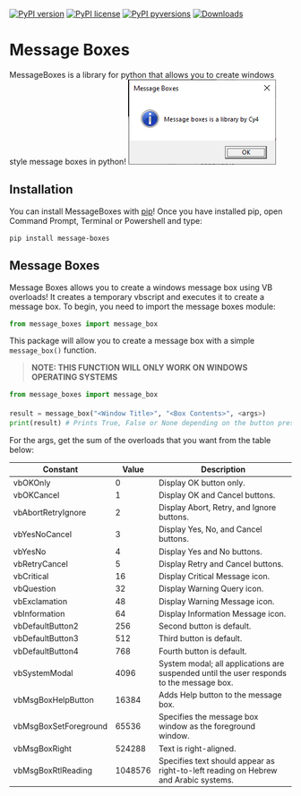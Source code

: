 [![PyPI version](https://badge.fury.io/py/message-boxes.svg)](https://badge.fury.io/py/message-boxes)
[![PyPI license](https://img.shields.io/pypi/l/message-boxes.svg)](https://pypi.python.org/pypi/message-boxes/)
[![PyPI pyversions](https://img.shields.io/pypi/pyversions/message-boxes.svg)](https://pypi.python.org/pypi/message-boxes/)
[![Downloads](https://pepy.tech/badge/message-boxes)](https://pepy.tech/project/message-boxes)

# Message Boxes
 
MessageBoxes is a library for python that allows you to create windows style message boxes in python!
<img src="https://raw.githubusercontent.com/Cy4Shot/MessageBoxes/master/messageboxes.png" alt="Message Boxes">

## Installation

You can install MessageBoxes with <a href="https://pip.pypa.io/en/stable/installing/">pip</a>! Once you have installed pip, open Command Prompt, Terminal or Powershell and type:
```
pip install message-boxes
```

## Message Boxes
Message Boxes allows you to create a windows message box using VB overloads! It creates a temporary vbscript and executes it to create a message box.
To begin, you need to import the message boxes module:
```python
from message_boxes import message_box
```
This package will allow you to create a message box with a simple `message_box()` function.
> **NOTE: THIS FUNCTION WILL ONLY WORK ON WINDOWS OPERATING SYSTEMS**

```python
from message_boxes import message_box

result = message_box("<Window Title>", "<Box Contents>", <args>)
print(result) # Prints True, False or None depending on the button pressed.
```
For the args, get the sum of the overloads that you want from the table below:

Constant | Value | Description
--- | --- | ---
vbOKOnly | 0 | Display OK button only.
vbOKCancel | 1 | Display OK and Cancel buttons.
vbAbortRetryIgnore | 2 | Display Abort, Retry, and Ignore buttons.
vbYesNoCancel | 3 | Display Yes, No, and Cancel buttons.
vbYesNo | 4 | Display Yes and No buttons.
vbRetryCancel | 5 | Display Retry and Cancel buttons.
vbCritical | 16 | Display Critical Message icon.
vbQuestion | 32 | Display Warning Query icon.
vbExclamation | 48 | Display Warning Message icon.
vbInformation | 64 | Display Information Message icon.
vbDefaultButton2 | 256 | Second button is default.
vbDefaultButton3 | 512 | Third button is default.
vbDefaultButton4 | 768 | Fourth button is default.
vbSystemModal | 4096 | System modal; all applications are suspended until the user responds to the message box.
vbMsgBoxHelpButton | 16384 | Adds Help button to the message box.
vbMsgBoxSetForeground | 65536 | Specifies the message box window as the foreground window.
vbMsgBoxRight | 524288 | Text is right-aligned.
vbMsgBoxRtlReading | 1048576 | Specifies text should appear as right-to-left reading on Hebrew and Arabic systems.
